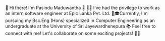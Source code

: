 
👋 Hi there! I'm Pasindu Maduwantha 🚀
👨‍💻 I've had the privilege to work as an intern software engineer at Epic Lanka Pvt. Ltd. 
💼🎓Currently, I'm pursuing my Bsc.Eng (Hons) specialized in Computer Engineering as an undergraduate at the University of Sri Jayewardhenepura 📚
Feel free to connect with me! Let's collaborate on some exciting projects! 🤝✨
